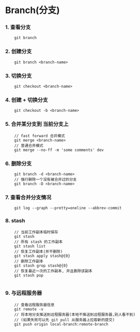 # Branch(分支)


### 1. 查看分支

```
    git branch
```


### 2. 创建分支

```
    git branch <branch-name>
```


### 3. 切换分支

```
    git checkout <branch-name>
```

### 4. 创建 + 切换分支

```
    git checkout -b <branch-name>
```

### 5. 合并某分支到 __当前分支上__

```
    // fast forward 合并模式
    git merge <branch-name>
    // 普通合并模式
    git merge --no-ff -m 'some comments' dev
```

### 6. 删除分支

```
    git branch -d <branch-name>
    // 强行删除一个没有被合并过的分支
    git branch -D <branch-name>
```

### 7. 查看合并分支情况

```
    git log --graph --pretty=oneline --abbrev-commit
```

### 8. stash

```
    // 当前工作副本临时保存
    git stash
    // 所有 stash 的工作副本
    git stash list
    // 恢复工作副本(并不删除)
    git stash apply stash@{0}
    // 删除工作副本
    git stash grop stash@{0}
    // 恢复最近一次的工作副本, 并且删除该副本
    git stash pop
    
```

### 9. 与远程服务器

```
    // 查看远程服务器信息
    git remote -v
    // 将本地分支推送到远程服务器(本地不推送到远程服务器,别人看不到)
    // (如果失败可以先 git pull 从服务器上拉取新的提交)
    git push origin local-branch:remote-branch
    
    
```


